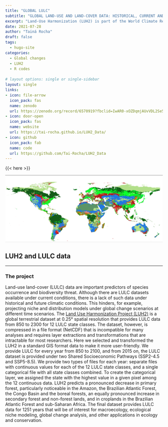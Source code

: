```yaml
---
title: "GLOBAL LULC"
subtitle: "GLOBAL LAND-USE AND LAND-COVER DATA: HISTORICAL, CURRENT AND FUTURE SCENARIOS"
excerpt: "Land-Use Harmonization (LUH2) is part of the World Climate Research Program Coupled Model Intercomparison Project of advanced Earth System Models (ESM) able to estimate the combined effects of human activities (e.g. land use and fossil fuel emissions) on the carbon-climate system. Here I managed the LUH2 data from years 850 to 2100 and convert from NetCDF to TIFF format. I also create a new categorical data that is a land use land cover (LULC) based on raw LUH2 data"
date: 2021-07-28
author: "Tainá Rocha"
draft: false
tags:
  - hugo-site
categories:
  - Global changes
  - LUH2
  - R codes
  
# layout options: single or single-sidebar
layout: single
links:
- icon: file-arrow
  icon_pack: fas
  name: zenodo
  url: https://zenodo.org/record/6570919?fbclid=IwAR0-xOZDqmjAUvVDL2Se5zIDycGg9kAQjA5_ajrA11p0GWKt1h2bhVOctfs#.Yr-AS9LMLiH
- icon: door-open
  icon_pack: fas
  name: website
  url: https://tai-rocha.github.io/LUH2_Data/
- icon: github
  icon_pack: fab
  name: code
  url: https://github.com/Tai-Rocha/LUH2_Data
---
```


{{< here >}}

![Tachyons Logo Script](tachyons-logo-script.png)

## LUH2 and LULC data

---

### The project

Land-use land-cover (LULC) data are important predictors of species occurrence and biodiversity threat. Although there are LULC datasets available under current conditions, there is a lack of such data under historical and future climatic conditions. This hinders, for example, projecting niche and distribution models under global change scenarios at different time scenarios. The [Land Use Harmonization Project (LUH2)](https://luh.umd.edu/) is a global terrestrial dataset at 0.25° spatial resolution that provides LULC data from 850 to 2300 for 12 LULC state classes. The dataset, however, is compressed in a file format (NetCDF) that is incompatible for many analyses and requires layer extractions and transformations that are intractable for most researchers. Here we selected and transformed the LUH2 in a standard GIS format data to make it more user-friendly. We provide LULC for every year from 850 to 2100, and from 2015 on, the LULC dataset is provided under two Shared Socioeconomic Pathways (SSP2-4.5 and SSP5-8.5). We provide two types of files for each year: separate files with continuous values for each of the 12 LULC state classes, and a single categorical file with all state classes combined. To create the categorical layer, we assigned the state with the highest value in a given pixel among the 12 continuous data. LUH2 predicts a pronounced decrease in primary forest, particularly noticeable in the Amazon, the Brazilian Atlantic Forest, the Congo Basin and the boreal forests, an equally pronounced increase in secondary forest and non-forest lands, and in croplands in the Brazilian Atlantic Forest and sub-Saharan Africa. The final dataset provides LULC data for 1251 years that will be of interest for macroecology, ecological niche modeling, global change analysis, and other applications in ecology and conservation.
